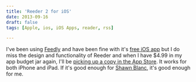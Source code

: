 ```yaml
---
title: 'Reeder 2 for iOS'
date: 2013-09-16
draft: false
tags: [Apple, ios, iOS Apps, reader, rss]

---
```


I've been using [Feedly](http://cloud.feedly.com/) and have been fine with it's [free iOS app](https://itunes.apple.com/ca/app/feedly-your-google-reader/id396069556?mt=8&uo=4&at=10l4Ki) but I do miss the design and functionality of Reeder and when I have $4.99 in my app budget jar again, I'll be [picking up a copy in the App Store](https://itunes.apple.com/ca/app/reeder-2/id697846300?mt=8&uo=4&at=10l4Ki). It works for both iPhone and iPad. If it's good enough for [Shawn Blanc](http://shawnblanc.net/2013/09/the-new-reeder-for-ios/), it's good enough for me.[](https://itunes.apple.com/ca/app/reeder-2/id697846300?mt=8&uo=4&at=10l4Ki)